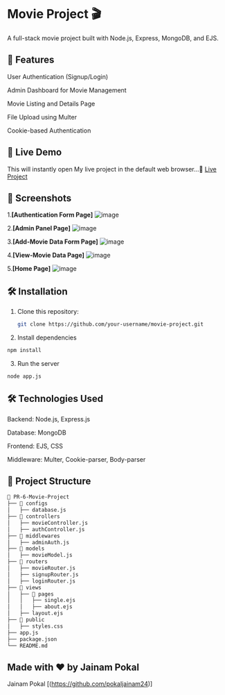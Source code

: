 
# Movie Project 🎬

A full-stack movie project built with Node.js, Express, MongoDB, and EJS.

## 📌 Features

User Authentication (Signup/Login)

Admin Dashboard for Movie Management

Movie Listing and Details Page

File Upload using Multer

Cookie-based Authentication

## 🚀 Live Demo
This will instantly open My live project in the default web browser...🚀 [Live Project](https://pr-6-movie-project.onrender.com) <!-- Replace with actual hosted link -->

## 📸 Screenshots
1.**[Authentication Form Page]**  ![image](https://github.com/user-attachments/assets/ad8e6ecd-5087-414d-88c2-f63fdef7e4d0) <!-- Add screenshots in a 'screenshots' folder -->

2.**[Admin Panel Page]**  ![image](https://github.com/user-attachments/assets/0fb6d67d-a7ea-4449-8035-46ba243fdc4d) <!-- Add screenshots in a 'screenshots' folder -->

3.**[Add-Movie Data Form Page]**  ![image](https://github.com/user-attachments/assets/22f5b106-bb62-47cf-b131-e18b6a5ef99b) <!-- Add screenshots in a 'screenshots' folder -->

4.**[View-Movie Data Page]**  ![image](https://github.com/user-attachments/assets/e883f859-bec8-46e4-b341-b1ce266ab6cf) <!-- Add screenshots in a 'screenshots' folder -->

5.**[Home Page]**  ![image](https://github.com/user-attachments/assets/c9604804-9918-4cbb-9727-5dc5dec56cef) <!-- Add screenshots in a 'screenshots' folder -->

## 🛠️ Installation
1. Clone this repository:
   ```sh
   git clone https://github.com/your-username/movie-project.git
   ```
2. Install dependencies
  ```sh
  npm install
  ```
3. Run the server
  ```sh
  node app.js
  ```

## 🛠 Technologies Used

Backend: Node.js, Express.js

Database: MongoDB

Frontend: EJS, CSS

Middleware: Multer, Cookie-parser, Body-parser

## 📂 Project Structure

```sh
📁 PR-6-Movie-Project
├── 📂 configs
│   ├── database.js
├── 📂 controllers
│   ├── movieController.js
│   ├── authController.js
├── 📂 middlewares
│   ├── adminAuth.js
├── 📂 models
│   ├── movieModel.js
├── 📂 routers
│   ├── movieRouter.js
│   ├── signupRouter.js
│   ├── loginRouter.js
├── 📂 views
│   ├── 📂 pages
│   │   ├── single.ejs
│   │   ├── about.ejs
│   ├── layout.ejs
├── 📂 public
│   ├── styles.css
├── app.js
├── package.json
└── README.md
```

## Made with ❤️ by Jainam Pokal

Jainam Pokal [(https://github.com/pokaljainam24)]
